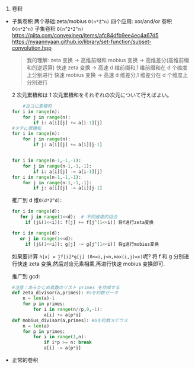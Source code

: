 1. 卷积

- 子集卷积
  两个基础:zeta/mobius `O(n*2^n)`
  四个应用:
  xor/and/or 卷积 `O(n*2^n)`
  子集卷积 `O(n^2*2^n)`
  https://qiita.com/convexineq/items/afc84dfb9ee4ec4a67d5
  https://nyaannyaan.github.io/library/set-function/subset-convolution.hpp

  > 我的理解:
  > zeta 变换 -> 高维前缀和
  > mobius 变换 -> 高维差分(高维前缀和的逆运算)
  > 快速 zeta 变换 -> 高速 d 维前缀和,1 维前缀和在 d 个维度上分别进行
  > 快速 mobius 变换 -> 高速 d 维差分,1 维差分在 d 个维度上分别进行

  2 次元累積和は 1 次元累積和をそれぞれの次元について行えばよい。

  ```python
      #ヨコに累積和
  for i in range(n):
      for j in range(n):
          if i: a[i][j] += a[i-1][j]
  #タテに累積和
  for i in range(n):
      for j in range(n):
          if j: a[i][j] += a[i][j-1]


  for i in range(n-1,-1,-1):
      for j in range(n-1,-1,-1):
          if i: a[i][j] -= a[i-1][j]
  for i in range(n-1,-1,-1):
      for j in range(n-1,-1,-1):
          if j: a[i][j] -= a[i][j-1]
  ```

  推广到 d 维`O(d*2^d)`:

  ```python
  for i in range(d):
     for j in range(1<<d):  # 不同维度的组合
       if (j&(1<<i)): f[j] += f[j^(1<<i)] 将f进行zeta变换

  for i in range(d):
     or j in range(1<<d):
       if (j&(1<<i)): g[j] -= g[j^(1<<i)] 将g进行mobius变换
  ```

  如果要计算 `h[x] = ∑f[i]*g[j] (0<=i,j<n,max(i,j)=x)`呢?
  将 f 和 g 分别进行快速 zeta 变换,然后对应元素相乘,再进行快速 mobius 变换即可.

  推广到 gcd:

  ```python
  #注意：あらかじめ素数のリスト primes を作成する
  def zeta_divisor(a,primes): #aを約数ゼータ
      n = len(a)-1
      for p in primes:
          for i in range(n//p,0,-1):
              a[i] += a[p*i]
  def mobius_divisor(a,primes): #aを約数メビウス
      n = len(a)
      for p in primes:
          for i in range(1,n):
              if i*p >= n: break
              a[i] -= a[p*i]
  ```

- 正常的卷积
